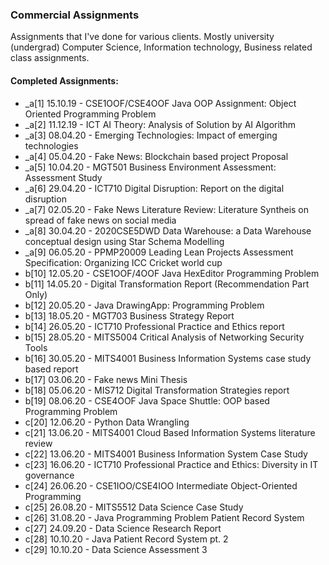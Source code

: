 ### Commercial Assignments

Assignments that I've done for various clients. Mostly university (undergrad) Computer Science,
Information technology, Business related class assignments.

#### Completed Assignments:
- _a[1] 15.10.19 - CSE1OOF/CSE4OOF Java OOP Assignment: Object Oriented Programming Problem
- _a[2] 11.12.19 - ICT AI Theory: Analysis of Solution by AI Algorithm 
- _a[3] 08.04.20 - Emerging Technologies: Impact of emerging technologies 
- _a[4] 05.04.20 - Fake News: Blockchain based project Proposal
- _a[5] 10.04.20 - MGT501 Business Environment Assessment: Assessment Study 
- _a[6] 29.04.20 - ICT710 Digital Disruption: Report on the digital disruption 
- _a[7] 02.05.20 - Fake News Literature Review: Literature Syntheis on spread of fake news on social media
- _a[8] 30.04.20 - 2020CSE5DWD Data Warehouse: a Data Warehouse conceptual design using Star Schema Modelling 
- _a[9] 06.05.20 - PPMP20009 Leading Lean Projects Assessment Specification: Organizing ICC Cricket world cup
- b[10] 12.05.20 - CSE1OOF/4OOF Java HexEditor Programming Problem
- b[11] 14.05.20 - Digital Transformation Report (Recommendation Part Only)
- b[12] 20.05.20 - Java DrawingApp: Programming Problem
- b[13] 18.05.20 - MGT703 Business Strategy Report
- b[14] 26.05.20 - ICT710 Professional Practice and Ethics report
- b[15] 28.05.20 - MITS5004 Critical Analysis of Networking Security Tools
- b[16] 30.05.20 - MITS4001 Business Information Systems case study based report
- b[17] 03.06.20 - Fake news Mini Thesis
- b[18] 05.06.20 - MIS712 Digital Transformation Strategies report
- b[19] 08.06.20 - CSE4OOF Java Space Shuttle: OOP based Programming Problem
- c[20] 12.06.20 - Python Data Wrangling
- c[21] 13.06.20 - MITS4001 Cloud Based Information Systems literature review
- c[22] 13.06.20 - MITS4001 Business Information System Case Study
- c[23] 16.06.20 - ICT710 Professional Practice and Ethics: Diversity in IT governance
- c[24] 26.06.20 - CSE1IOO/CSE4IOO Intermediate Object-Oriented Programming
- c[25] 26.08.20 - MITS5512 Data Science Case Study
- c[26] 31.08.20 - Java Programming Problem Patient Record System
- c[27] 24.09.20 - Data Science Research Report
- c[28] 10.10.20 - Java Patient Record System pt. 2
- c[29] 10.10.20 - Data Science Assessment 3